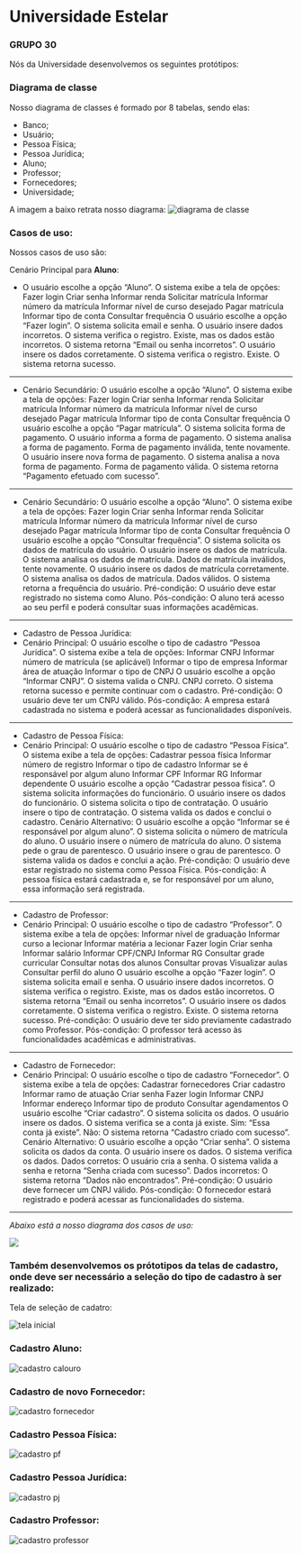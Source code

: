 # Universidade Estelar
### GRUPO 30
Nós da Universidade desenvolvemos os seguintes protótipos:
### Diagrama de classe
Nosso diagrama de classes é formado por 8 tabelas, sendo elas:
* Banco;
* Usuário;
* Pessoa Física;
* Pessoa Jurídica;
* Aluno;
* Professor;
* Fornecedores;
* Universidade;

A imagem a baixo retrata nosso diagrama:
![diagrama de classe](https://raw.githubusercontent.com/MatheusMeca/projeto/refs/heads/master/documentacao/uml/diagrama_de_classe.jpg)

### Casos de uso:
Nossos casos de uso são:

Cenário Principal para **Aluno**:

* O usuário escolhe a opção “Aluno”.
O sistema exibe a tela de opções:
Fazer login
Criar senha
Informar renda
Solicitar matrícula
Informar número da matrícula
Informar nível de curso desejado
Pagar matrícula
Informar tipo de conta
Consultar frequência
O usuário escolhe a opção “Fazer login”.
O sistema solicita email e senha.
O usuário insere dados incorretos.
O sistema verifica o registro.
Existe, mas os dados estão incorretos.
O sistema retorna “Email ou senha incorretos”.
O usuário insere os dados corretamente.
O sistema verifica o registro.
Existe.
O sistema retorna sucesso.

---
* Cenário Secundário:
O usuário escolhe a opção “Aluno”.
O sistema exibe a tela de opções:
Fazer login
Criar senha
Informar renda
Solicitar matrícula
Informar número da matrícula
Informar nível de curso desejado
Pagar matrícula
Informar tipo de conta
Consultar frequência
O usuário escolhe a opção “Pagar matrícula”.
O sistema solicita forma de pagamento.
O usuário informa a forma de pagamento.
O sistema analisa a forma de pagamento.
Forma de pagamento inválida, tente novamente.
O usuário insere nova forma de pagamento.
O sistema analisa a nova forma de pagamento.
Forma de pagamento válida.
O sistema retorna “Pagamento efetuado com sucesso”.
---

* Cenário Secundário:
O usuário escolhe a opção “Aluno”.
O sistema exibe a tela de opções:
Fazer login
Criar senha
Informar renda
Solicitar matrícula
Informar número da matrícula
Informar nível de curso desejado
Pagar matrícula
Informar tipo de conta
Consultar frequência
O usuário escolhe a opção “Consultar frequência”.
O sistema solicita os dados de matrícula do usuário.
O usuário insere os dados de matrícula.
O sistema analisa os dados de matrícula.
Dados de matrícula inválidos, tente novamente.
O usuário insere os dados de matrícula corretamente.
O sistema analisa os dados de matrícula.
Dados válidos.
O sistema retorna a frequência do usuário.
Pré-condição:
O usuário deve estar registrado no sistema como Aluno.
Pós-condição:
O aluno terá acesso ao seu perfil e poderá consultar suas informações acadêmicas.
---

* Cadastro de Pessoa Jurídica:
* Cenário Principal:
O usuário escolhe o tipo de cadastro “Pessoa Jurídica”.
O sistema exibe a tela de opções:
Informar CNPJ
Informar número de matrícula (se aplicável)
Informar o tipo de empresa
Informar área de atuação
Informar o tipo de CNPJ
O usuário escolhe a opção “Informar CNPJ”.
O sistema valida o CNPJ.
CNPJ correto.
O sistema retorna sucesso e permite continuar com o cadastro.
Pré-condição:
O usuário deve ter um CNPJ válido.
Pós-condição:
A empresa estará cadastrada no sistema e poderá acessar as funcionalidades disponíveis.
---

* Cadastro de Pessoa Física:
* Cenário Principal:
O usuário escolhe o tipo de cadastro “Pessoa Física”.
O sistema exibe a tela de opções:
Cadastrar pessoa física
Informar número de registro
Informar o tipo de cadastro
Informar se é responsável por algum aluno
Informar CPF
Informar RG
Informar dependente
O usuário escolhe a opção “Cadastrar pessoa física”.
O sistema solicita informações do funcionário.
O usuário insere os dados do funcionário.
O sistema solicita o tipo de contratação.
O usuário insere o tipo de contratação.
O sistema valida os dados e conclui o cadastro.
Cenário Alternativo:
O usuário escolhe a opção “Informar se é responsável por algum aluno”.
O sistema solicita o número de matrícula do aluno.
O usuário insere o número de matrícula do aluno.
O sistema pede o grau de parentesco.
O usuário insere o grau de parentesco.
O sistema valida os dados e conclui a ação.
Pré-condição:
O usuário deve estar registrado no sistema como Pessoa Física.
Pós-condição:
A pessoa física estará cadastrada e, se for responsável por um aluno, essa informação será registrada.
---

* Cadastro de Professor:
* Cenário Principal:
O usuário escolhe o tipo de cadastro “Professor”.
O sistema exibe a tela de opções:
Informar nível de graduação
Informar curso a lecionar
Informar matéria a lecionar
Fazer login
Criar senha
Informar salário
Informar CPF/CNPJ
Informar RG
Consultar grade curricular
Consultar notas dos alunos
Consultar provas
Visualizar aulas
Consultar perfil do aluno
O usuário escolhe a opção “Fazer login”.
O sistema solicita email e senha.
O usuário insere dados incorretos.
O sistema verifica o registro.
Existe, mas os dados estão incorretos.
O sistema retorna “Email ou senha incorretos”.
O usuário insere os dados corretamente.
O sistema verifica o registro.
Existe.
O sistema retorna sucesso.
Pré-condição:
O usuário deve ter sido previamente cadastrado como Professor.
Pós-condição:
O professor terá acesso às funcionalidades acadêmicas e administrativas.
---

* Cadastro de Fornecedor:
* Cenário Principal:
O usuário escolhe o tipo de cadastro “Fornecedor”.
O sistema exibe a tela de opções:
Cadastrar fornecedores
Criar cadastro
Informar ramo de atuação
Criar senha
Fazer login
Informar CNPJ
Informar endereço
Informar tipo de produto
Consultar agendamentos
O usuário escolhe “Criar cadastro”.
O sistema solicita os dados.
O usuário insere os dados.
O sistema verifica se a conta já existe.
Sim: “Essa conta já existe”.
Não: O sistema retorna “Cadastro criado com sucesso”.
Cenário Alternativo:
O usuário escolhe a opção “Criar senha”.
O sistema solicita os dados da conta.
O usuário insere os dados.
O sistema verifica os dados.
Dados corretos: O usuário cria a senha.
O sistema valida a senha e retorna “Senha criada com sucesso”.
Dados incorretos: O sistema retorna “Dados não encontrados”.
Pré-condição:
O usuário deve fornecer um CNPJ válido.
Pós-condição:
O fornecedor estará registrado e poderá acessar as funcionalidades do sistema.
---

_Abaixo está a nosso diagrama dos casos de uso:_

![](https://raw.githubusercontent.com/MatheusMeca/projeto/refs/heads/master/documentacao/uml/os_casos_de_uso.jpg)

### Também desenvolvemos os prótotipos da telas de cadastro, onde deve ser necessário a seleção do tipo de cadastro à ser realizado:

Tela de seleção de cadatro:


![tela inicial](https://raw.githubusercontent.com/9UJAO6/senac/refs/heads/main/Screenshot_3.png?token=GHSAT0AAAAAAC223IZUZEAMY5LAEBU4NZPQZ2CAMTQ)

### Cadastro Aluno:

![cadastro calouro](https://raw.githubusercontent.com/9UJAO6/senac/refs/heads/main/Screenshot_4.png?token=GHSAT0AAAAAAC223IZU6NQTZLTQVPLBK3MWZ2CANZQ)

### Cadastro de novo Fornecedor:

![cadastro fornecedor](https://raw.githubusercontent.com/9UJAO6/senac/refs/heads/main/Screenshot_5.png?token=GHSAT0AAAAAAC223IZVUXANENXTUAW6R72YZ2CAO2A)

### Cadastro Pessoa Física:

![cadastro pf](https://raw.githubusercontent.com/9UJAO6/senac/refs/heads/main/Screenshot_6.png?token=GHSAT0AAAAAAC223IZVCVGVHUGMCJAPZ76OZ2CAFZA)

### Cadastro Pessoa Jurídica: 

![cadastro pj](https://raw.githubusercontent.com/9UJAO6/senac/refs/heads/main/Screenshot_8.png?token=GHSAT0AAAAAAC223IZUBAK3TM4BVSPSNYTKZ2CAHKA)

### Cadastro Professor:

![cadastro professor](https://raw.githubusercontent.com/9UJAO6/senac/refs/heads/main/Screenshot_7.png?token=GHSAT0AAAAAAC223IZVO3DLVJ7VNTDVKCKMZ2CAGYA)


